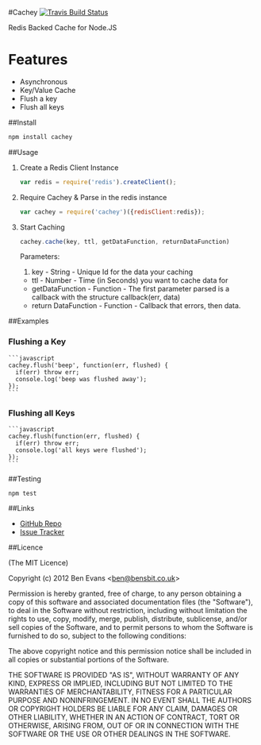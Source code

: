 #Cachey [![Travis Build Status](https://secure.travis-ci.org/bencevans/node-cachey.png)](https://travis-ci.org/bencevans/node-cachey)

Redis Backed Cache for Node.JS

# Features

* Asynchronous
* Key/Value Cache
* Flush a key
* Flush all keys

##Install

```bash
npm install cachey
```

##Usage

1. Create a Redis Client Instance

    ```javascript
    var redis = require('redis').createClient();
    ```

2. Require Cachey & Parse in the redis instance

    ```javascript
    var cachey = require('cachey')({redisClient:redis});
    ```

3. Start Caching

    ```javascript
    cachey.cache(key, ttl, getDataFunction, returnDataFunction)
    ```

    Parameters:

    1. key - String - Unique Id for the data your caching
    * ttl - Number - Time (in Seconds) you want to cache data for
    * getDataFunction - Function - The first parameter parsed is a callback with the structure callback(err, data)
    * return DataFunction - Function - Callback that errors, then data.



##Examples

### Flushing a Key

    ```javascript
    cachey.flush('beep', function(err, flushed) {
      if(err) throw err;
      console.log('beep was flushed away');
    });
    ```

### Flushing all Keys

    ```javascript
    cachey.flush(function(err, flushed) {
      if(err) throw err;
      console.log('all keys were flushed');
    });
    ```

##Testing

`npm test`

##Links

* [GitHub Repo](https://github.com/bencevans/node-cachey)
* [Issue Tracker](https://github.com/bencevans/node-cachey/issues)

##Licence

(The MIT Licence)

Copyright (c) 2012 Ben Evans &lt;ben@bensbit.co.uk&gt;

Permission is hereby granted, free of charge, to any person obtaining a copy of this software and associated documentation files (the "Software"), to deal in the Software without restriction, including without limitation the rights to use, copy, modify, merge, publish, distribute, sublicense, and/or sell copies of the Software, and to permit persons to whom the Software is furnished to do so, subject to the following conditions:

The above copyright notice and this permission notice shall be included in all copies or substantial portions of the Software.

THE SOFTWARE IS PROVIDED "AS IS", WITHOUT WARRANTY OF ANY KIND, EXPRESS OR IMPLIED, INCLUDING BUT NOT LIMITED TO THE WARRANTIES OF MERCHANTABILITY, FITNESS FOR A PARTICULAR PURPOSE AND NONINFRINGEMENT. IN NO EVENT SHALL THE AUTHORS OR COPYRIGHT HOLDERS BE LIABLE FOR ANY CLAIM, DAMAGES OR OTHER LIABILITY, WHETHER IN AN ACTION OF CONTRACT, TORT OR OTHERWISE, ARISING FROM, OUT OF OR IN CONNECTION WITH THE SOFTWARE OR THE USE OR OTHER DEALINGS IN THE SOFTWARE.
